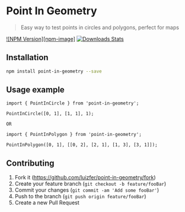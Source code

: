 # Point In Geometry
> Easy way to test points in circles and polygons, perfect for maps

[![NPM Version][npm-image]][npm-url]
[![Downloads Stats][npm-downloads]][npm-url]

## Installation

```sh
npm install point-in-geometry --save
```

## Usage example

```
import { PointInCircle } from 'point-in-geometry';

PointInCircle([0, 1], [1, 1], 1);

OR

import { PointInPolygon } from 'point-in-geometry';

PointInPolygon([0, 1], [[0, 2], [2, 1], [1, 3], [3, 1]]);

```

## Contributing

1. Fork it (<https://github.com/luizfer/point-in-geometry/fork>)
2. Create your feature branch (`git checkout -b feature/fooBar`)
3. Commit your changes (`git commit -am 'Add some fooBar'`)
4. Push to the branch (`git push origin feature/fooBar`)
5. Create a new Pull Request

<!-- Markdown link & img dfn's -->
[npm-url]: https://www.npmjs.com/package/point-in-geometry
[npm-downloads]: https://img.shields.io/npm/dm/point-in-geometry.svg?style=flat-square
